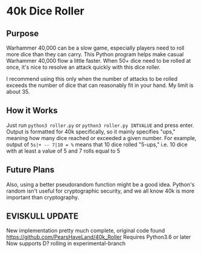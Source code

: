 # 40k Dice Roller

## Purpose
Warhammer 40,000 can be a slow game, especially players need to roll more dice than they can carry. This Python program helps make casual Warhammer 40,000 flow a little faster. When 50+ dice need to be rolled at once, it's nice to resolve an attack quickly with this dice roller.

I recommend using this only when the number of attacks to be rolled exceeds the number of dice that can reasonably fit in your hand. My limit is about 35.

## How it Works
Just run `python3 roller.py` or `python3 roller.py INTVALUE` and press enter. Output is formatted for 40k specifically, so it mainly specifies "ups," meaning how many dice reached or exceeded a given number. For example, output of `5s|+ -- 7|10 = %` means that 10 dice rolled "5-ups," i.e. 10 dice with at least a value of 5 and 7 rolls equal to 5

## Future Plans

Also, using a better pseudorandom function might be a good idea. Python's random isn't useful for cryptographic security, and we all know 40k is more important than cryptography.

## EVISKULL UPDATE

New implementation pretty much complete, original code found https://github.com/PearsHaveLand/40k_Roller
Requires Python3.6 or later
Now supports D? rolling in experimental-branch
